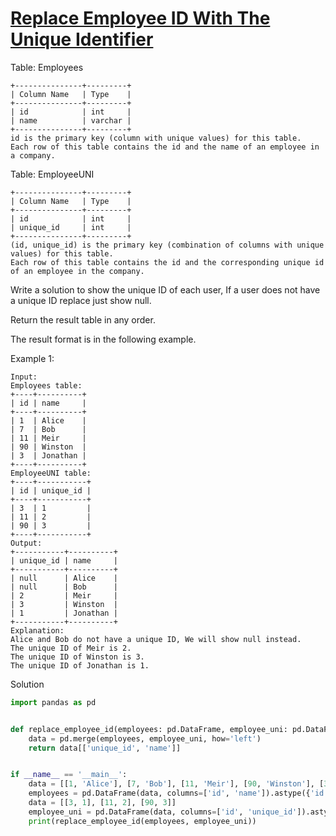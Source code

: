 # [Replace Employee ID With The Unique Identifier](https://leetcode.com/problems/replace-employee-id-with-the-unique-identifier/description/)

Table: Employees
```
+---------------+---------+
| Column Name   | Type    |
+---------------+---------+
| id            | int     |
| name          | varchar |
+---------------+---------+
id is the primary key (column with unique values) for this table.
Each row of this table contains the id and the name of an employee in a company.
``` 

Table: EmployeeUNI
```
+---------------+---------+
| Column Name   | Type    |
+---------------+---------+
| id            | int     |
| unique_id     | int     |
+---------------+---------+
(id, unique_id) is the primary key (combination of columns with unique values) for this table.
Each row of this table contains the id and the corresponding unique id of an employee in the company.
``` 

Write a solution to show the unique ID of each user, If a user does not have a unique ID replace just show null.

Return the result table in any order.

The result format is in the following example.

Example 1:
```
Input: 
Employees table:
+----+----------+
| id | name     |
+----+----------+
| 1  | Alice    |
| 7  | Bob      |
| 11 | Meir     |
| 90 | Winston  |
| 3  | Jonathan |
+----+----------+
EmployeeUNI table:
+----+-----------+
| id | unique_id |
+----+-----------+
| 3  | 1         |
| 11 | 2         |
| 90 | 3         |
+----+-----------+
Output: 
+-----------+----------+
| unique_id | name     |
+-----------+----------+
| null      | Alice    |
| null      | Bob      |
| 2         | Meir     |
| 3         | Winston  |
| 1         | Jonathan |
+-----------+----------+
Explanation: 
Alice and Bob do not have a unique ID, We will show null instead.
The unique ID of Meir is 2.
The unique ID of Winston is 3.
The unique ID of Jonathan is 1.
```
Solution
```python
import pandas as pd


def replace_employee_id(employees: pd.DataFrame, employee_uni: pd.DataFrame) -> pd.DataFrame:
    data = pd.merge(employees, employee_uni, how='left')
    return data[['unique_id', 'name']]


if __name__ == '__main__':
    data = [[1, 'Alice'], [7, 'Bob'], [11, 'Meir'], [90, 'Winston'], [3, 'Jonathan']]
    employees = pd.DataFrame(data, columns=['id', 'name']).astype({'id': 'int64', 'name': 'object'})
    data = [[3, 1], [11, 2], [90, 3]]
    employee_uni = pd.DataFrame(data, columns=['id', 'unique_id']).astype({'id': 'int64', 'unique_id': 'int64'})
    print(replace_employee_id(employees, employee_uni))
```
